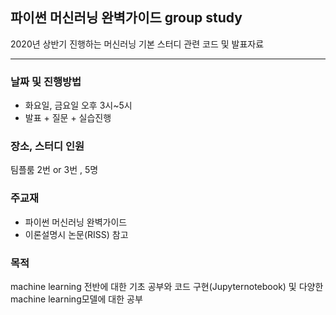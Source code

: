 ## 파이썬 머신러닝 완벽가이드 group study

2020년 상반기 진행하는 머신러닝 기본 스터디 관련 
코드 및 발표자료

---
### 날짜 및 진행방법
- 화요일, 금요일 오후 3시~5시 
- 발표 + 질문 + 실습진행 

### 장소, 스터디 인원
팀플룸 2번 or 3번 , 5명

### 주교재
- 파이썬 머신러닝 완벽가이드
- 이론설명시 논문(RISS) 참고

### 목적
machine learning 전반에 대한 기초 공부와 코드 구현(Jupyternotebook) 및 다양한 machine learning모델에 대한 공부







